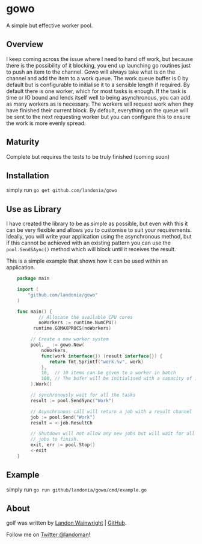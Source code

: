 # gowo

A simple but effective worker pool.

## Overview

I keep coming across the issue where I need to hand off work, but because there
is the possibility of it blocking, you end up launching go routines just to push
an item to the channel. Gowo will always take what is on the channel and add
the item to a work queue. The work queue buffer is 0 by default but is configurable
to initialise it to a sensible length if required. By default there is one worker,
which for most tasks is enough. If the task is time or IO bound and lends itself
well to being asynchronous, you can add as many workers as is necessary. The workers
will request work when they have finished their current block. By default, everything
on the queue will be sent to the next requesting worker but you can configure this
to ensure the work is more evenly spread.

## Maturity

Complete but requires the tests to be truly finished (coming soon)

## Installation

simply run `go get github.com/landonia/gowo`

## Use as Library

I have created the library to be as simple as possible, but even with this it
can be very flexible and allows you to customise to suit your requirements.
Ideally, you will write your application using the asynchronous method, but
if this cannot be achieved with an existing pattern you can use the `pool.SendSAync()`
method which will block until it receives the result.

This is a simple example that shows how it can be used within an application.

```go
	package main

	import (
  		"github.com/landonia/gowo"
  	)

  	func main() {
			// Allocate the available CPU cores
			noWorkers := runtime.NumCPU()
		  runtime.GOMAXPROCS(noWorkers)

		 // Create a new worker system
		 pool, _ := gowo.New(
			 noWorkers,
			 func(work interface{}) (result interface{}) {
			 	return fmt.Sprintf("work.%v", work)
			 },
			 10,  // 10 items can be given to a worker in batch
			 100, // The bufer will be initialised with a capacity of 100
		 ).Work()

		 // synchronously wait for all the tasks
		 result := pool.SendSync("Work")

		 // Asynchronous call will return a job with a result channel
		 job := pool.Send("Work")
		 result = <-job.ResultCh

		 // Shutdown will not allow any new jobs but will wait for all existing
		 // jobs to finish.
		 exit, err := pool.Stop()
		 <-exit
  	}
```

## Example

simply run `go run github/landonia/gowo/cmd/example.go`

## About

golf was written by [Landon Wainwright](http://www.landotube.com) | [GitHub](https://github.com/landonia).

Follow me on [Twitter @landoman](http://www.twitter.com/landoman)!
